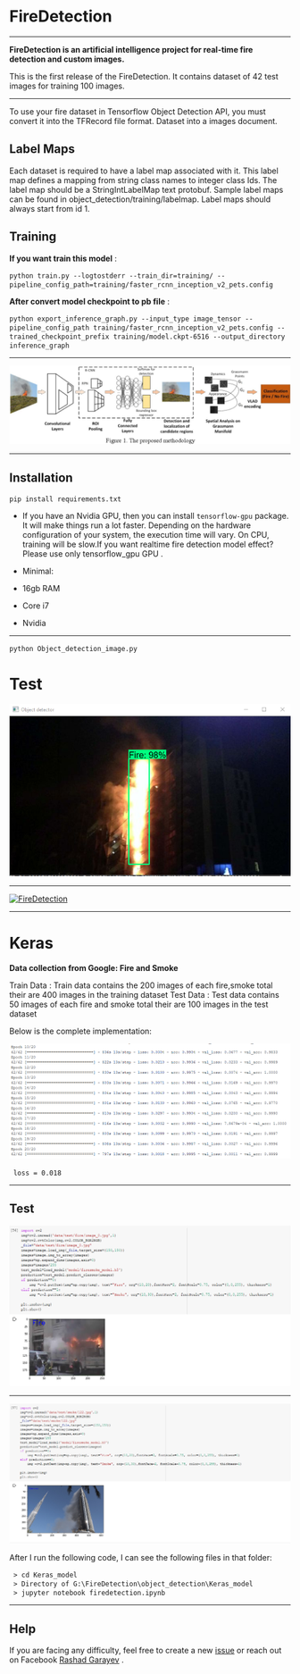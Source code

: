 # FireDetection #


----------
**FireDetection is an artificial intelligence project for real-time fire detection and custom images.**

This is the first release of the FireDetection. It contains  dataset of 42 test images for training 100 images.


----------
To use your fire dataset in Tensorflow Object Detection API, you must convert it into the TFRecord file format. 
Dataset into a images document.

## Label Maps ##

Each dataset is required to have a label map associated with it. This label map defines a mapping from string class names to integer class Ids. The label map should be a StringIntLabelMap text protobuf. Sample label maps can be found in object_detection/training/labelmap. Label maps should always start from id 1.

## Training ##

**If you want train this model** :

    python train.py --logtostderr --train_dir=training/ --pipeline_config_path=training/faster_rcnn_inception_v2_pets.config

    

**After convert model checkpoint to pb file** :

    python export_inference_graph.py --input_type image_tensor --pipeline_config_path training/faster_rcnn_inception_v2_pets.config --trained_checkpoint_prefix training/model.ckpt-6516 --output_directory inference_graph
    


----------
![Faster RCNN](fire.png)

----------
## Installation ##

    pip install requirements.txt 


> 
- If you have an Nvidia GPU, then you can install `tensorflow-gpu` package. It will make things run a lot faster.
Depending on the hardware configuration of your system, the execution time will vary. On CPU, training will be slow.If you want realtime fire detection model effect? Please use only tensorflow_gpu  GPU .


- Minimal:
- 16gb RAM
- Core i7
- Nvidia
 

----------


    python Object_detection_image.py


# Test #

![Faster RCNN](testimg.png)


----------



[![FireDetection](http://img.https://www.youtube.com/watch?v=7q5gGjmcwdg/0.jpg)](https://www.youtube.com/watch?v=7q5gGjmcwdg "Fire Detection")

----------


# Keras #

**Data collection from Google: Fire and Smoke**

Train Data : Train data contains the 200 images of each fire,smoke  total their are 400 images in the training dataset
Test Data : Test data contains 50 images of each fire and smoke  total their are 100 images in the test dataset

Below is the complete implementation:

![Faster RCNN](Keras_model/images/loss.png)

     loss = 0.018



----------
## Test ##


![Faster RCNN](Keras_model/images/firetest.png)

----------

![Faster RCNN](Keras_model/images/smoketest.png)


After I run the following code, I can see the following files in that folder:

     > cd Keras_model
     > Directory of G:\FireDetection\object_detection\Keras_model
     > jupyter notebook firedetection.ipynb
     



















----------


## Help
If you are facing any difficulty, feel free to create a new [issue](https://github.com/RashadGarayev/genderDetectionKeras/issues) or reach out on Facebook [Rashad Garayev](https://www.facebook.com/fly.trion) .
